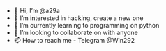 - 👋 Hi, I’m @a29a
- 👀 I’m interested in hacking, create a new one
- 🌱 I’m currently learning to programming on python
- 💞️ I’m looking to collaborate on with anyone
- 📫 How to reach me - Telegram @Win292

<!---
a29a/a29a is a ✨ special ✨ repository because its `README.md` (this file) appears on your GitHub profile.
You can click the Preview link to take a look at your changes.
--->

